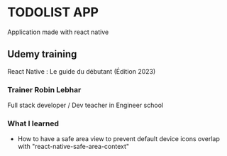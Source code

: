 # TODOLIST APP

Application made with react native

## Udemy training

React Native : Le guide du débutant (Édition 2023)

### Trainer Robin Lebhar

Full stack developer / Dev teacher in Engineer school

### What I learned

- How to have a safe area view to prevent default device icons overlap with "react-native-safe-area-context"

